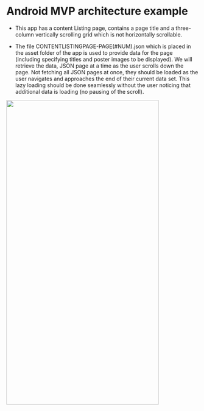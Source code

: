 # Android MVP architecture example

- This app has a content Listing page, contains a page title and a three-column vertically scrolling grid which is not horizontally scrollable.

- The file CONTENTLISTINGPAGE-PAGE(#NUM).json which is placed in the asset folder of the app is used to provide data for the page (including specifying titles and poster images to be displayed). We will retrieve the data, JSON page at a time as the user scrolls down the page. Not fetching all JSON pages at once, they should be loaded as the user navigates and approaches the end of their current data set. This lazy loading should be done seamlessly without the user noticing that additional data is loading (no pausing of the scroll).

<img src="https://github.com/Akshay-Kumar-S/MVP/blob/master/doc/Listing.jpg" width="400" height="800">

